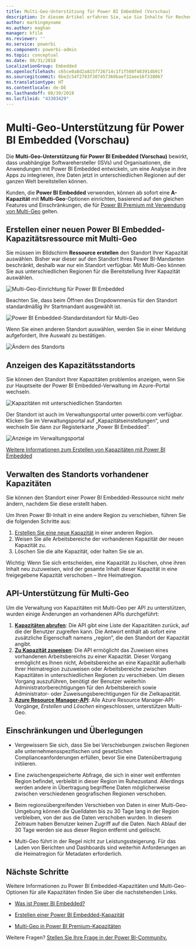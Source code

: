 ```yaml
---
title: Multi-Geo-Unterstützung für Power BI Embedded (Vorschau)
description: In diesem Artikel erfahren Sie, wie Sie Inhalte für Rechenzentren in anderen Regionen als der Heimatregion von Power BI Embedded bereitstellen können.
author: markingmyname
ms.author: maghan
manager: kfile
ms.reviewer: ''
ms.service: powerbi
ms.component: powerbi-admin
ms.topic: conceptual
ms.date: 08/31/2018
LocalizationGroup: Embedded
ms.openlocfilehash: c65ce0a8d2a815f726714c1f1f500f48391db91f
ms.sourcegitcommit: 6be2c54f2703f307457360baef32aee16f338067
ms.translationtype: HT
ms.contentlocale: de-DE
ms.lasthandoff: 08/30/2018
ms.locfileid: "43303429"
---
```

# <a name="multi-geo-support-for-power-bi-embedded-preview"></a>Multi-Geo-Unterstützung für Power BI Embedded (Vorschau)

Die **Multi-Geo-Unterstützung für Power BI Embedded (Vorschau)** bewirkt, dass unabhängige Softwarehersteller (ISVs) und Organisationen, die Anwendungen mit Power BI Embedded entwickeln, um eine Analyse in ihre Apps zu integrieren, ihre Daten jetzt in unterschiedlichen Regionen auf der ganzen Welt bereitstellen können.

Kunden, die **Power BI Embedded** verwenden, können ab sofort eine **A-Kapazität** mit **Multi-Geo**-Optionen einrichten, basierend auf den gleichen Features und Einschränkungen, die für [Power BI Premium mit Verwendung von Multi-Geo](../service-admin-premium-Multi-Geo.md) gelten.

## <a name="creating-new-power-bi-embedded-capacity-resource-with-multi-geo"></a>Erstellen einer neuen Power BI Embedded-Kapazitätsressource mit Multi-Geo

Sie müssen im Bildschirm **Ressource erstellen** den Standort Ihrer Kapazität auswählen. Bisher war dieser auf den Standort Ihres Power BI-Mandanten beschränkt, deshalb war nur ein Standort verfügbar. Mit Multi-Geo können Sie aus unterschiedlichen Regionen für die Bereitstellung Ihrer Kapazität auswählen.

![Multi-Geo-Einrichtung für Power BI Embedded](media/embedded-multi-geo/pbie-multi-geo-setup.png)

Beachten Sie, dass beim Öffnen des Dropdownmenüs für den Standort standardmäßig Ihr Startmandant ausgewählt ist.
  
![Power BI Embedded-Standardstandort für Multi-Geo](media/embedded-multi-geo/pbie-multi-geo-default-location.png)

Wenn Sie einen anderen Standort auswählen, werden Sie in einer Meldung aufgefordert, Ihre Auswahl zu bestätigen.

![Ändern des Standorts](media/embedded-multi-geo/pbie-multi-geo-location-change.png)

## <a name="view-capacity-location"></a>Anzeigen des Kapazitätsstandorts

Sie können den Standort Ihrer Kapazitäten problemlos anzeigen, wenn Sie zur Hauptseite der Power BI Embedded-Verwaltung im Azure-Portal wechseln.

![Kapazitäten mit unterschiedlichen Standorten](media/embedded-multi-geo/pbie-multi-geo-location-different.png)

Der Standort ist auch im Verwaltungsportal unter powerbi.com verfügbar. Klicken Sie im Verwaltungsportal auf „Kapazitätseinstellungen“, und wechseln Sie dann zur Registerkarte „Power BI Embedded“.

![Anzeige im Verwaltungsportal](media/embedded-multi-geo/pbie-multi-geo-admin-portal.png)

[Weitere Informationen zum Erstellen von Kapazitäten mit Power BI Embedded](azure-pbie-create-capacity.md)

## <a name="manage-existing-capacities-location"></a>Verwalten des Standorts vorhandener Kapazitäten

Sie können den Standort einer Power BI Embedded-Ressource nicht mehr ändern, nachdem Sie diese erstellt haben.

Um Ihren Power BI-Inhalt in eine andere Region zu verschieben, führen Sie die folgenden Schritte aus:

1. [Erstellen Sie eine neue Kapazität](azure-pbie-create-capacity.md) in einer anderen Region.
2. Weisen Sie alle Arbeitsbereiche der vorhandenen Kapazität der neuen Kapazität zu.
3. Löschen Sie die alte Kapazität, oder halten Sie sie an.

Wichtig: Wenn Sie sich entscheiden, eine Kapazität zu löschen, ohne ihren Inhalt neu zuzuweisen, wird der gesamte Inhalt dieser Kapazität in eine freigegebene Kapazität verschoben – Ihre Heimatregion.

## <a name="api-support-for-multi-geo"></a>API-Unterstützung für Multi-Geo

Um die Verwaltung von Kapazitäten mit Multi-Geo per API zu unterstützen, wurden einige Änderungen an vorhandenen APIs durchgeführt:

1. **[Kapazitäten abrufen](https://docs.microsoft.com/rest/api/power-bi/capacities/getcapacities)**: Die API gibt eine Liste der Kapazitäten zurück, auf die der Benutzer zugreifen kann. Die Antwort enthält ab sofort eine zusätzliche Eigenschaft namens „region“, die den Standort der Kapazität angibt.
2. **[Zu Kapazität zuweisen](https://docs.microsoft.com/rest/api/power-bi/capacities)**: Die API ermöglicht das Zuweisen eines vorhandenen Arbeitsbereichs zu einer Kapazität. Dieser Vorgang ermöglicht es Ihnen nicht, Arbeitsbereiche an eine Kapazität außerhalb Ihrer Heimatregion zuzuweisen oder Arbeitsbereiche zwischen Kapazitäten in unterschiedlichen Regionen zu verschieben. Um diesen Vorgang auszuführen, benötigt der Benutzer weiterhin Administratorberechtigungen für den Arbeitsbereich sowie Administrator- oder Zuweisungsberechtigungen für die Zielkapazität.
3. **[Azure Resource Manager-API](https://docs.microsoft.com/rest/api/power-bi-embedded/capacities)**: Alle Azure Resource Manager-API-Vorgänge, *Erstellen* und *Löschen* eingeschlossen, unterstützen Multi-Geo.

## <a name="limitations-and-considerations"></a>Einschränkungen und Überlegungen

* Vergewissern Sie sich, dass Sie bei Verschiebungen zwischen Regionen alle unternehmensspezifischen und gesetzlichen Complianceanforderungen erfüllen, bevor Sie eine Datenübertragung initiieren.

* Eine zwischengespeicherte Abfrage, die sich in einer weit entfernten Region befindet, verbleibt in dieser Region im Ruhezustand. Allerdings werden andere in Übertragung begriffene Daten möglicherweise zwischen verschiedenen geografischen Regionen verschoben.

* Beim regionsübergreifenden Verschieben von Daten in einer Multi-Geo-Umgebung können die Quelldaten bis zu 30 Tage lang in der Region verbleiben, von der aus die Daten verschoben wurden. In diesem Zeitraum haben Benutzer keinen Zugriff auf die Daten. Nach Ablauf der 30 Tage werden sie aus dieser Region entfernt und gelöscht.

* Multi-Geo führt in der Regel nicht zur Leistungssteigerung. Für das Laden von Berichten und Dashboards sind weiterhin Anforderungen an die Heimatregion für Metadaten erforderlich.

## <a name="next-steps"></a>Nächste Schritte

Weitere Informationen zu Power BI Embedded-Kapazitäten und Multi-Geo-Optionen für alle Kapazitäten finden Sie über die nachstehenden Links.

* [Was ist Power BI Embedded?](azure-pbie-what-is-power-bi-embedded.md)

* [Erstellen einer Power BI Embedded-Kapazität](azure-pbie-create-capacity.md)

* [Multi-Geo in Power BI Premium-Kapazitäten](../service-admin-premium-multi-geo.md)

Weitere Fragen? [Stellen Sie Ihre Frage in der Power BI-Community.](http://community.powerbi.com/)